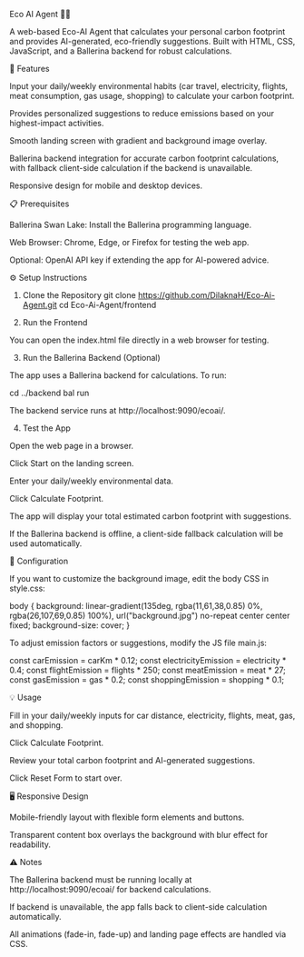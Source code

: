 Eco AI Agent 🤖🌿

A web-based Eco-AI Agent that calculates your personal carbon footprint and provides AI-generated, eco-friendly suggestions. Built with HTML, CSS, JavaScript, and a Ballerina backend for robust calculations.

🚀 Features

Input your daily/weekly environmental habits (car travel, electricity, flights, meat consumption, gas usage, shopping) to calculate your carbon footprint.

Provides personalized suggestions to reduce emissions based on your highest-impact activities.

Smooth landing screen with gradient and background image overlay.

Ballerina backend integration for accurate carbon footprint calculations, with fallback client-side calculation if the backend is unavailable.

Responsive design for mobile and desktop devices.

📋 Prerequisites

Ballerina Swan Lake: Install the Ballerina
 programming language.

Web Browser: Chrome, Edge, or Firefox for testing the web app.

Optional: OpenAI API key if extending the app for AI-powered advice.

⚙️ Setup Instructions
1. Clone the Repository
git clone https://github.com/DilaknaH/Eco-Ai-Agent.git
cd Eco-Ai-Agent/frontend

2. Run the Frontend

You can open the index.html file directly in a web browser for testing.

3. Run the Ballerina Backend (Optional)

The app uses a Ballerina backend for calculations. To run:

cd ../backend
bal run


The backend service runs at http://localhost:9090/ecoai/.

4. Test the App

Open the web page in a browser.

Click Start on the landing screen.

Enter your daily/weekly environmental data.

Click Calculate Footprint.

The app will display your total estimated carbon footprint with suggestions.

If the Ballerina backend is offline, a client-side fallback calculation will be used automatically.

🔧 Configuration

If you want to customize the background image, edit the body CSS in style.css:

body {
    background: linear-gradient(135deg, rgba(11,61,38,0.85) 0%, rgba(26,107,69,0.85) 100%),
                url("background.jpg") no-repeat center center fixed;
    background-size: cover;
}


To adjust emission factors or suggestions, modify the JS file main.js:

const carEmission = carKm * 0.12;
const electricityEmission = electricity * 0.4;
const flightEmission = flights * 250;
const meatEmission = meat * 27;
const gasEmission = gas * 0.2;
const shoppingEmission = shopping * 0.1;

💡 Usage

Fill in your daily/weekly inputs for car distance, electricity, flights, meat, gas, and shopping.

Click Calculate Footprint.

Review your total carbon footprint and AI-generated suggestions.

Click Reset Form to start over.

🖥️ Responsive Design

Mobile-friendly layout with flexible form elements and buttons.

Transparent content box overlays the background with blur effect for readability.

⚠️ Notes

The Ballerina backend must be running locally at http://localhost:9090/ecoai/ for backend calculations.

If backend is unavailable, the app falls back to client-side calculation automatically.

All animations (fade-in, fade-up) and landing page effects are handled via CSS.

